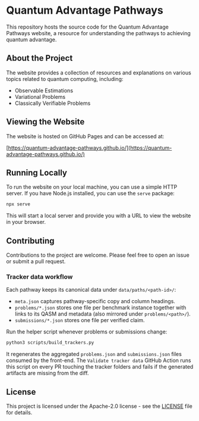 # Quantum Advantage Pathways

This repository hosts the source code for the Quantum Advantage Pathways website, a resource for understanding the pathways to achieving quantum advantage.

## About the Project

The website provides a collection of resources and explanations on various topics related to quantum computing, including:

*   Observable Estimations
*   Variational Problems
*   Classically Verifiable Problems

## Viewing the Website

The website is hosted on GitHub Pages and can be accessed at:

[https://quantum-advantage-pathways.github.io/](https://quantum-advantage-pathways.github.io/)

## Running Locally

To run the website on your local machine, you can use a simple HTTP server. If you have Node.js installed, you can use the `serve` package:

```bash
npx serve
```

This will start a local server and provide you with a URL to view the website in your browser.

## Contributing

Contributions to the project are welcome. Please feel free to open an issue or submit a pull request.

### Tracker data workflow

Each pathway keeps its canonical data under `data/paths/<path-id>/`:

- `meta.json` captures pathway-specific copy and column headings.
- `problems/*.json` stores one file per benchmark instance together with links to its QASM and metadata (also mirrored under `problems/<path>/`).
- `submissions/*.json` stores one file per verified claim.

Run the helper script whenever problems or submissions change:

```bash
python3 scripts/build_trackers.py
```

It regenerates the aggregated `problems.json` and `submissions.json` files consumed by the front-end. The `Validate tracker data` GitHub Action runs this script on every PR touching the tracker folders and fails if the generated artifacts are missing from the diff.

## License

This project is licensed under the Apache-2.0 license - see the [LICENSE](LICENSE) file for details.
